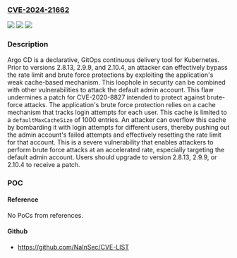 ### [CVE-2024-21662](https://cve.mitre.org/cgi-bin/cvename.cgi?name=CVE-2024-21662)
![](https://img.shields.io/static/v1?label=Product&message=argo-cd&color=blue)
![](https://img.shields.io/static/v1?label=Version&message=%3D%20%3C%202.8.13%20&color=brighgreen)
![](https://img.shields.io/static/v1?label=Vulnerability&message=CWE-307%3A%20Improper%20Restriction%20of%20Excessive%20Authentication%20Attempts&color=brighgreen)

### Description

Argo CD is a declarative, GitOps continuous delivery tool for Kubernetes. Prior to versions 2.8.13, 2.9.9, and 2.10.4, an attacker can effectively bypass the rate limit and brute force protections by exploiting the application's weak cache-based mechanism. This loophole in security can be combined with other vulnerabilities to attack the default admin account. This flaw undermines a patch for CVE-2020-8827 intended to protect against brute-force attacks. The application's brute force protection relies on a cache mechanism that tracks login attempts for each user. This cache is limited to a `defaultMaxCacheSize` of 1000 entries. An attacker can overflow this cache by bombarding it with login attempts for different users, thereby pushing out the admin account's failed attempts and effectively resetting the rate limit for that account. This is a severe vulnerability that enables attackers to perform brute force attacks at an accelerated rate, especially targeting the default admin account. Users should upgrade to version 2.8.13, 2.9.9, or 2.10.4 to receive a patch.

### POC

#### Reference
No PoCs from references.

#### Github
- https://github.com/NaInSec/CVE-LIST

